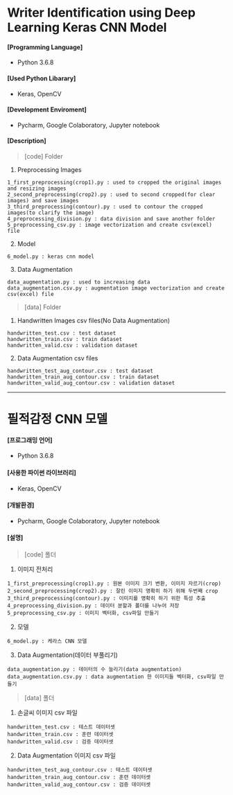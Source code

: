 # Writer Identification using Deep Learning Keras CNN Model


#### [Programming Language]
- Python 3.6.8

#### [Used Python Libarary]
- Keras, OpenCV

#### [Development Enviroment]
- Pycharm, Google Colaboratory, Jupyter notebook  



#### [Description]
> [code] Folder
  1.  Preprocessing Images 
  
    1_first_preprocessing(crop1).py : used to cropped the original images and resizing images
    2_second_preprocessing(crop2).py : used to second cropped(for clear images) and save images 
    3_third_preprocessing(contour).py : used to contour the cropped images(to clarify the image)
    4_preprocessing_division.py : data division and save another folder
    5_preprocessing_csv.py : image vectorization and create csv(excel) file

  2. Model
  
    6_model.py : keras cnn model 

  3. Data Augmentation
  
    data_augmentation.py : used to increasing data
    data_augmentation.csv.py : augmentation image vectorization and create csv(excel) file


> [data] Folder
  1. Handwritten Images csv files(No Data Augmentation)
  
    handwritten_test.csv : test dataset
    handwritten_train.csv : train dataset
    handwritten_valid.csv : validation dataset
    
  2. Data Augmentation csv files
  
    handwritten_test_aug_contour.csv : test dataset
    handwritten_train_aug_contour.csv : train dataset
    handwritten_valid_aug_contour.csv : validation dataset
  
  
------------------------------------------------------------------------------------------------------------------------------------- 

# 필적감정 CNN 모델 


#### [프로그래밍 언어]
- Python 3.6.8

#### [사용한 파이썬 라이브러리]
- Keras, OpenCV

#### [개발환경]
- Pycharm, Google Colaboratory, Jupyter notebook  



#### [설명]
> [code] 폴더
  1. 이미지 전처리 
  
    1_first_preprocessing(crop1).py : 원본 이미지 크기 변환, 이미지 자르기(crop)
    2_second_preprocessing(crop2).py : 잘린 이미지 명확히 하기 위해 두번째 crop
    3_third_preprocessing(contour).py : 이미지를 명확히 하기 위한 특성 추출
    4_preprocessing_division.py : 데이터 분할과 폴더를 나누어 저장
    5_preprocessing_csv.py : 이미지 벡터화, csv파일 만들기

  2. 모델
  
    6_model.py : 케라스 CNN 모델

  3. Data Augmentation(데이터 부풀리기)
  
    data_augmentation.py : 데이터의 수 늘리기(data augmentation)
    data_augmentation.csv.py : data augmentation 한 이미지들 벡터화, csv파일 만들기


> [data] 폴더
  1. 손글씨 이미지 csv 파일
  
    handwritten_test.csv : 테스트 데이터셋
    handwritten_train.csv : 훈련 데이터셋
    handwritten_valid.csv : 검증 데이터셋
    
  2. Data Augmentation 이미지 csv 파일
  
    handwritten_test_aug_contour.csv : 테스트 데이터셋
    handwritten_train_aug_contour.csv : 훈련 데이터셋
    handwritten_valid_aug_contour.csv : 검증 데이터셋

